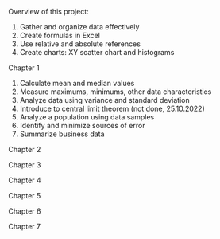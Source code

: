 Overview of this project:

1. Gather and organize data effectively
2. Create formulas in Excel
3. Use relative and absolute references
4. Create charts: XY scatter chart and histograms


Chapter 1 

1. Calculate mean and median values 
2. Measure maximums, minimums, other data characteristics
3. Analyze data using variance and standard deviation
4. Introduce to central limit theorem (not done, 25.10.2022) 
5. Analyze a population using data samples
6. Identify and minimize sources of error
7. Summarize business data 



Chapter 2


Chapter 3


Chapter 4 

Chapter 5

Chapter 6

Chapter 7 
